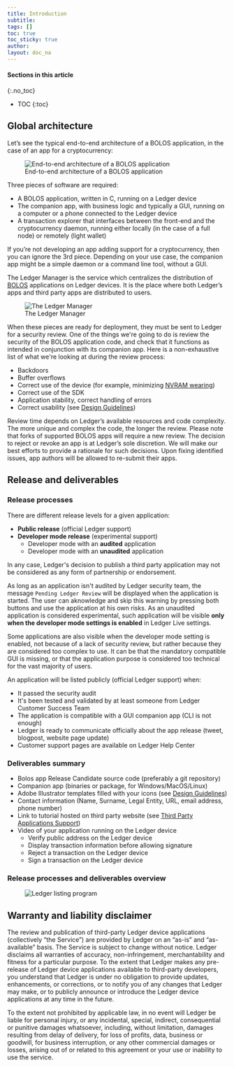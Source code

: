```yaml
---
title: Introduction
subtitle:
tags: []
toc: true
toc_sticky: true
author:
layout: doc_na
---
```


#### Sections in this article
{:.no_toc}
* TOC
{:toc}


## Global architecture

Let’s see the typical end-to-end architecture of a BOLOS application, in the case of an app for a cryptocurrency:

<!-- ------------- Image ------------- -->
<!-- --------------------------------- -->
<figure>
<img src="../images/app_architecture.png" class="align-center" alt="End-to-end architecture of a BOLOS application" /><figcaption aria-hidden="true">End-to-end architecture of a BOLOS application</figcaption>
</figure>

Three pieces of software are required:
- A BOLOS application, written in C, running on a Ledger device
- The companion app, with business logic and typically a GUI, running on a computer or a phone connected to the Ledger device
- A transaction explorer that interfaces between the front-end and the cryptocurrency daemon, running either locally (in the case of a full node) or remotely (light wallet)

If you’re not developing an app adding support for a cryptocurrency, then you can ignore the 3rd piece. Depending on your use case, the companion app might be a simple daemon or a command line tool, without a GUI.

The Ledger Manager is the service which centralizes the distribution of [BOLOS](https://developers.ledger.com/docs/nano-app/bolos-introduction/) applications on Ledger devices. It is the place where both Ledger’s apps and third party apps are distributed to users.

<!-- ------------- Image ------------- -->
<!-- --------------------------------- -->
<figure>
<img src="../images/manager.png" class="align-center" alt="The Ledger Manager" /><figcaption aria-hidden="true">The Ledger Manager</figcaption>
</figure>


When these pieces are ready for deployment, they must be sent to Ledger for a security review. One of the things we're going to do is review the security of the BOLOS application code, and check that it functions as intended in conjunction with its companion app. Here is a non-exhaustive list of what we're looking at during the review process:

-   Backdoors
-   Buffer overflows
-   Correct use of the device (for example, minimizing [NVRAM wearing](../persistent-storage#flash-memory-endurance))
-   Correct use of the SDK
-   Application stability, correct handling of errors
-   Correct usability (see [Design Guidelines](#design-guidelines))

Review time depends on Ledger’s available resources and code complexity. The more unique and complex the code, the longer the review. Please note that forks of supported BOLOS apps will require a new review. The decision to reject or revoke an app is at Ledger’s sole discretion. We will make our best efforts to provide a rationale for such decisions. Upon fixing identified issues, app authors will be allowed to re-submit their apps.


## Release and deliverables

### Release processes

There are different release levels for a given application:

-   **Public release** (official Ledger support)
-   **Developer mode release** (experimental support)
    -   Developer mode with an **audited** application
    -   Developer mode with an **unaudited** application

In any case, Ledger's decision to publish a third party application may not be considered as any form of partnership or endorsement.

As long as an application isn't audited by Ledger security team, the message `Pending Ledger Review` will be displayed when the application is started. The user can aknowledge and skip this warning by pressing both buttons and use the application at his own risks. As an unaudited application is considered experimental, such application will be visible **only when the developer mode settings is enabled** in Ledger Live settings.

Some applications are also visible when the developer mode setting is enabled, not because of a lack of security review, but rather because they are considered too complex to use. It can be that the mandatory compatible GUI is missing, or that the application purpose is considered too technical for the vast majority of users.

An application will be listed publicly (official Ledger support) when:

-   It passed the security audit
-   It's been tested and validated by at least someone from Ledger Customer Success Team
-   The application is compatible with a GUI companion app (CLI is not enough)
-   Ledger is ready to communicate officially about the app release (tweet, blogpost, website page update)
-   Customer support pages are available on Ledger Help Center

### Deliverables summary

-   Bolos app Release Candidate source code (preferably a git repository)
-   Companion app (binaries or package, for Windows/MacOS/Linux)
-   Adobe Illustrator templates filled with your icons (see [Design Guidelines](../design-requirements))
-   Contact information (Name, Surname, Legal Entity, URL, email address, phone number)
-   Link to tutorial hosted on third party website (see [Third Party Applications Support](../support-maintenance-requirements))
-   Video of your application running on the Ledger device
    -   Verify public address on the Ledger device
    -   Display transaction information before allowing signature
    -   Reject a transaction on the Ledger device
    -   Sign a transaction on the Ledger device


### Release processes and deliverables overview

<!-- ------------- Image ------------- -->
<!-- --------------------------------- -->
<figure>
<img src="../images/listing-program.png" class="align-center" alt="Ledger listing program" />
</figure>


## Warranty and liability disclaimer

The review and publication of third-party Ledger device applications (collectively “the Service”) are provided by Ledger on an “as-is” and “as-available” basis. The Service is subject to change without notice. Ledger disclaims all warranties of accuracy, non-infringement, merchantability and fitness for a particular purpose. To the extent that Ledger makes any pre-release of Ledger device applications available to third-party developers, you understand that Ledger is under no obligation to provide updates, enhancements, or corrections, or to notify you of any changes that Ledger may make, or to publicly announce or introduce the Ledger device applications at any time in the future.

To the extent not prohibited by applicable law, in no event will Ledger be liable for personal injury, or any incidental, special, indirect, consequential or punitive damages whatsoever, including, without limitation, damages resulting from delay of delivery, for loss of profits, data, business or goodwill, for business interruption, or any other commercial damages or losses, arising out of or related to this agreement or your use or inability to use the service.

